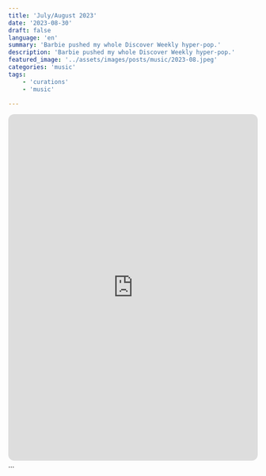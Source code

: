 ```yaml
---
title: 'July/August 2023'
date: '2023-08-30'
draft: false
language: 'en'
summary: 'Barbie pushed my whole Discover Weekly hyper-pop.'
description: 'Barbie pushed my whole Discover Weekly hyper-pop.'
featured_image: '../assets/images/posts/music/2023-08.jpeg'
categories: 'music'
tags:
    - 'curations'
    - 'music'

---
```

<!-- @format -->
<iframe
    style="border-radius:12px"
    src="https://open.spotify.com/embed/playlist/4u29XUoluLw14tLC1P4WmG"
    width="100%"
    height="700"
    frameBorder="0"
    allowfullscreen=""
    allow="
        autoplay;
        clipboard-write;
        encrypted-media;
        fullscreen;
        picture-in-picture
        "
    loading="lazy"
    ></iframe>
...
